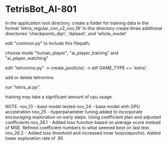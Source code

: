 # TetrisBot_AI-801
In the application root directory, create a folder for training data in the format 'tetris_regular_cnn_v2_nov_18'
In this directory create three additional directories 'checkpoints_dqn', 'dataset', and 'whole_model'

edit "common.py" to include this filepath;

choose mode "human_player", "ai_player_training" and "ai_player_watching"

edit "tetromino.py" -> create_pool(cls): -> elif GAME_TYPE == 'extra':

add or delete tetromino.

run "tetris_ai.py".

training may take a significant amount of cpu usage.


NOTE:
nov_13 - base model tested
nov_24 - base model with GPU acceleration
nov_25 - hyperparameter tuning added to incorporate encouraging exploration on early steps. Using coefficient plan and adjusted coefficients
nov_26.1 - Added loss function based on average score instead of MSE. Refined coefficient numbers to what seemed best on last test.
nov_26.2 - Added loss threshold and increased inner loops(epochs). Added lower exploration rate of .95